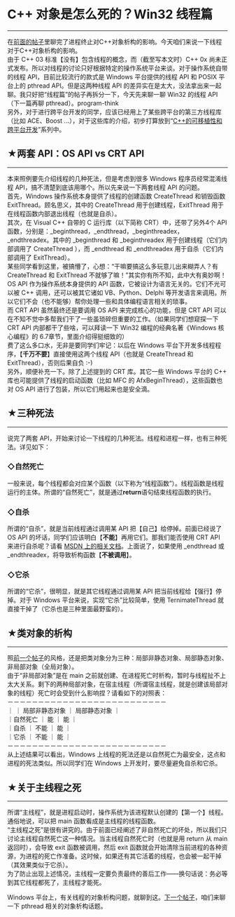 # C++ 对象是怎么死的？Win32 线程篇 

-----

 在[前面的帖子](https://program-think.blogspot.com/2009/02/cxx-object-destroy-with-process.html)里聊完了进程终止对C++对象析构的影响。今天咱们来说一下线程对于C++对象析构的影响。  
 由于 C++ 03 标准【没有】包含线程的概念，而（截至写本文时）C++ 0x 尚未正式发布。所以对线程的讨论只好根据特定的操作系统平台来谈。对于操作系统自带的线程 API，目前比较流行的款式是 Windows 平台提供的线程 API 和 POSIX 平台上的 pthread API。但是这两种线程 API 的差异实在是太大，没法拿出来一起聊。我只好把“线程篇”的帖子再拆分一下，今天先来聊一聊 Win32 的线程 API（下一篇再聊 pthread）。program-think  
 另外，对于进行跨平台开发的同学，应该已经用上了某些跨平台的第三方线程库（比如 ACE、Boost ...），对于这些库的介绍，初步打算放到“[C++的可移植性和跨平台开发](https://program-think.blogspot.com/2009/01/cxx-cross-platform-develop-0-overview.html)”系列中。  
   
 ## ★两套 API：OS API vs CRT API
-------------------------

  
 本来照例要先介绍线程的几种死法，但是考虑到很多 Windows 程序员经常混淆线程 API，搞不清楚到底该用哪个。所以先来说一下两套线程 API 的问题。  
 首先，Windows 操作系统本身提供了线程的创建函数 CreateThread 和销毁函数 ExitThread。顾名思义，其中的 CreateThread 用于创建线程，ExitThread 用于在线程函数内部退出线程（也就是自杀）。  
 其次，在 Visual C++ 自带的 C 运行库（以下简称 CRT）中，还带了另外4个 API 函数，分别是：\_beginthread，\_endthread，\_beginthreadex，\_endthreadex。其中的 \_beginthread 和 \_beginthreadex 用于创建线程（它们内部调用了 CreateThread ），而 \_endthread 和 \_endthreadex 用于自杀（它们内部调用了 ExitThread）。  
 某些同学看到这里，被搞懵了，心想：“干嘛要搞这么多玩意儿出来糊弄人？有 CreateThread 和 ExitThread 不就够了嘛！”其实你有所不知，此中大有奥妙啊！  
 OS API 作为操作系统本身提供的 API 函数，它被设计为语言无关的。它们不光可以被 C++ 调用，还可以被其它诸如 VB、Python、Delphi 等开发语言来调用。所以它们不会（也不能够）帮你处理一些和具体编程语言相关的琐事。  
 而 CRT API 虽然最终还是要调用 OS API 来完成核心的功能，但是 CRT API 可以在不知不觉中多帮我们干了一些虽琐碎但重要的工作。（如果同学们想窥探一下 CRT API 内部都干了些啥，可以拜读一下 Win32 编程的经典名著《Windows 核心编程》的 6.7章节，里面介绍得挺细致的）  
 费了这么多口水，无非是要同学们牢记：以后在 Windows 平台下开发多线程程序，【**千万不要**】直接使用这两个线程 API（也就是 CreateThread 和 ExitThread），否则后果自负 :-)  
 另外，顺便补充一下。除了上述提到的 CRT 库。其它一些 Windows 平台的 C++ 库也可能提供了线程的启动函数（比如 MFC 的 AfxBeginThread），这些函数也对 OS API 进行了包装，所以它们用起来也是安全滴。  
   
 ## ★三种死法
-----

  
 说完了两套 API，开始来讨论一下线程的几种死法。线程和进程一样，也有三种死法。详见如下：  
   
 ### ◇自然死亡

  
 一般来说，每个线程都会对应某个函数（以下称为“线程函数”）。线程函数是线程运行的主体。所谓的“自然死亡”，就是通过**return**语句结束线程函数的执行。  
   
 ### ◇自杀

  
 所谓的“自杀”，就是当前线程通过调用某 API 把【自己】给停掉。前面已经说了 OS API 的坏话，同学们应该明白【**不能**】再用它们。那我们能否使用 CRT API 来进行自杀呢？请看 [MSDN 上的相关文档](http://msdn.microsoft.com/en-us/library/hw264s73.aspx)。上面说了，如果使用 \_endthread 或 \_endthreadex，将导致析构函数【**不被调用**】。  
   
 ### ◇它杀

  
 所谓的“它杀”，很明显，就是其它线程通过调用某 API 把当前线程给【强行】停掉。对于 Windows 平台来说，实现“它杀”比较简单，使用 TernimateThread 就直接干掉了（它杀也是三种里面最野蛮的）。  
   
 ## ★类对象的析构
-------

  
 照[前一个帖子](https://program-think.blogspot.com/2009/02/cxx-object-destroy-with-process.html)的风格，还是把类对象分为三种：局部非静态对象、局部静态对象、非局部对象（全局对象）。  
 由于“非局部对象”是在 main 之前就创建、在进程死亡时析构，暂时与线程扯不上太大关系。剩下的两种局部对象，在宿主线程（所谓宿主线程，就是创建该局部对象的线程）死亡时会受到什么影响捏？请看如下的对照表：  
 －－－－－－－－－－－－－－－－－－－－－－－－－－  
 ｜ ｜ 局部非静态对象 ｜ 局部静态对象 ｜  
 ｜自然死亡 ｜ 能 ｜ 能 ｜  
 ｜自杀 ｜ 不能 ｜ 能 ｜  
 ｜它杀 ｜ 不能 ｜ 能 ｜  
 －－－－－－－－－－－－－－－－－－－－－－－－－－  
 从上述结果可以看出，Windows 上线程的死法还是以自然死亡为最安全，这点和进程的死法类似。所以同学们在 Windows 上开发时，要尽量避免自杀和它杀。  
   
 ## ★关于主线程之死
--------

  
 所谓“主线程”，就是进程启动时，操作系统为该进程默认创建的【第一个】线程。通俗地说，可以把 main 函数看成是主线程的线程函数。  
 “主线程之死”是很有讲究的。由于前面已经阐述了非自然死亡的坏处，所以我们只讨论主线程自然死亡这一种情况。当主线程自然死亡时（也就是用 return 从 main 返回时），会导致 exit 函数被调用，然后 exit 函数就会开始清除当前进程的各种资源，为进程的死亡作准备。这时候，如果还有其它活着的线程，也会被一起干掉（其效果类似于它杀）。  
 为了防止出现上述情况，主线程一定要负责最终的善后工作——换句话说：务必等到其它线程都死了，主线程才能死。  
   
 Windows 平台上，有关线程的对象析构问题，就聊到这。[下一个帖子](https://program-think.blogspot.com/2009/03/cxx-object-destroy-with-thread-posix.html)，咱们来聊一下 pthread 相关的对象析构话题。 